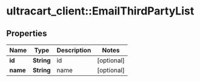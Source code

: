 # ultracart_client::EmailThirdPartyList

## Properties
Name | Type | Description | Notes
------------ | ------------- | ------------- | -------------
**id** | **String** | id | [optional] 
**name** | **String** | name | [optional] 


